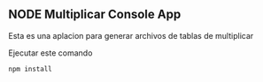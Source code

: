 


## NODE Multiplicar Console App

Esta es una aplacion para generar archivos de tablas de multiplicar

Ejecutar este comando


```
npm install
```
